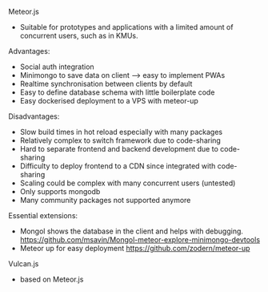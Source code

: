 Meteor.js
- Suitable for prototypes and applications with a limited amount of concurrent users, such as in KMUs.

Advantages:
- Social auth integration
- Minimongo to save data on client --> easy to implement PWAs
- Realtime synchronisation between clients by default
- Easy to define database schema with little boilerplate code
- Easy dockerised deployment to a VPS with meteor-up


Disadvantages:
- Slow build times in hot reload especially with many packages
- Relatively complex to switch framework due to code-sharing
- Hard to separate frontend and backend development due to code-sharing
- Difficulty to deploy frontend to a CDN since integrated with code-sharing
- Scaling could be complex with many concurrent users (untested)
- Only supports mongodb
- Many community packages not supported anymore

Essential extensions:
- Mongol shows the database in the client and helps with debugging. 
https://github.com/msavin/Mongol-meteor-explore-minimongo-devtools
- Meteor up for easy deployment https://github.com/zodern/meteor-up


Vulcan.js 
- based on Meteor.js
